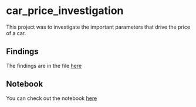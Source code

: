 # car_price_investigation
This project was to investigate the important parameters that drive the price of a car.

## Findings
The findings are in the file [here](Findings.docx)

## Notebook
You can check out the notebook [here](prompt.ipynb)